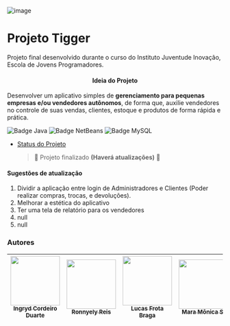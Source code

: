 ![image](https://user-images.githubusercontent.com/90623907/186794030-ab3b59a4-9ebf-47da-a758-e5e14fe038cf.png)


# Projeto Tigger
Projeto final desenvolvido durante o curso do Instituto Juventude Inovação, Escola de Jovens Programadores.

<h4 align= "center"> Ideia do Projeto </h4>

  Desenvolver um aplicativo simples de **gerenciamento para pequenas empresas e/ou vendedores autônomos**, de forma que, auxilie vendedores no controle de suas vendas, clientes, estoque e produtos de forma rápida e prática.

![Badge Java](https://img.shields.io/badge/-Java-blue) ![Badge NetBeans](https://img.shields.io/badge/-NetBeans-red) ![Badge MySQL](https://img.shields.io/badge/-MySQL-brightgreen)

* [Status do Projeto](#status-do-Projeto)
  > 🚧 Projeto finalizado **(Haverá atualizações)** 🚧

  
 <h4> Sugestões de atualização </h4>
 
1. Dividir a aplicação entre login de Administradores e Clientes (Poder realizar compras, trocas, e devoluções).
2. Melhorar a estética do aplicativo
3. Ter uma tela de relatório para os vendedores
4. null
5. null

<h3> Autores </h3>


| [<img src="https://avatars.githubusercontent.com/u/90623907?v=4" width=115><br><sub>Ingryd Cordeiro Duarte</sub>](https://github.com/ingrydf12) |  [<img src="https://media-exp1.licdn.com/dms/image/C4D03AQF7WkG4f62eOw/profile-displayphoto-shrink_200_200/0/1652477347474?e=1666828800&v=beta&t=jJICBbHDLi4a_zDMUyf2x7k16CltlKda2ujrKTxAWYE" width=115><br><sub>Ronnyely Reis</sub>](https://www.linkedin.com/in/ronnyely-reis-09b7a123a/) |  [<img src="https://media-exp1.licdn.com/dms/image/D4D35AQGhTK6rGj7rtw/profile-framedphoto-shrink_200_200/0/1637762092754?e=1662084000&v=beta&t=HPxx-u7y56-yWwJajGeOUFqCs5n3gofJkhjkLn1Txoo" width=115><br><sub>Lucas Frota Braga</sub>](https://www.linkedin.com/in/lucas-frota-braga-4225a4191/) | [<img src="https://media-exp1.licdn.com/dms/image/C4E03AQFQ1y1fHDihGg/profile-displayphoto-shrink_200_200/0/1595372949600?e=1666828800&v=beta&t=-DviXHafAq1go-uwGCnUHLHZrgOPBbyKaOBqj1NN104" width=115><br><sub>Mara Mônica S.</sub>](https://www.linkedin.com/in/maramonicasilva/)| <img scr="https://www.cvasolutions.com/wp-content/uploads/2017/03/sem-avatar.jpg" width=115><br><sub> Daniel Cabral</sub>| 
| :---: | :---: | :---: |  :---: |  :---: | 
